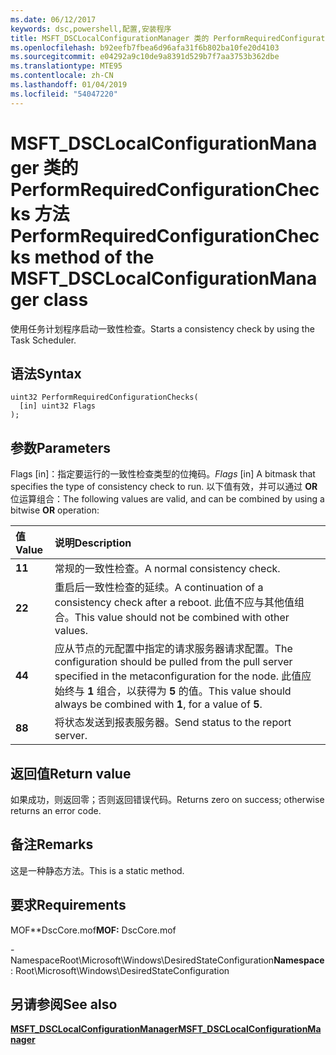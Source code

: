 ```yaml
---
ms.date: 06/12/2017
keywords: dsc,powershell,配置,安装程序
title: MSFT_DSCLocalConfigurationManager 类的 PerformRequiredConfigurationChecks 方法
ms.openlocfilehash: b92eefb7fbea6d96afa31f6b802ba10fe20d4103
ms.sourcegitcommit: e04292a9c10de9a8391d529b7f7aa3753b362dbe
ms.translationtype: MTE95
ms.contentlocale: zh-CN
ms.lasthandoff: 01/04/2019
ms.locfileid: "54047220"
---
```

# <a name="performrequiredconfigurationchecks-method-of-the-msftdsclocalconfigurationmanager-class"></a><span data-ttu-id="7d380-103">MSFT_DSCLocalConfigurationManager 类的 PerformRequiredConfigurationChecks 方法</span><span class="sxs-lookup"><span data-stu-id="7d380-103">PerformRequiredConfigurationChecks method of the MSFT_DSCLocalConfigurationManager class</span></span>

<span data-ttu-id="7d380-104">使用任务计划程序启动一致性检查。</span><span class="sxs-lookup"><span data-stu-id="7d380-104">Starts a consistency check by using the Task Scheduler.</span></span>

## <a name="syntax"></a><span data-ttu-id="7d380-105">语法</span><span class="sxs-lookup"><span data-stu-id="7d380-105">Syntax</span></span>

```mof
uint32 PerformRequiredConfigurationChecks(
  [in] uint32 Flags
);
```

## <a name="parameters"></a><span data-ttu-id="7d380-106">参数</span><span class="sxs-lookup"><span data-stu-id="7d380-106">Parameters</span></span>

<span data-ttu-id="7d380-107">Flags \[in\]：指定要运行的一致性检查类型的位掩码。</span><span class="sxs-lookup"><span data-stu-id="7d380-107">*Flags* \[in\] A bitmask that specifies the type of consistency check to run.</span></span> <span data-ttu-id="7d380-108">以下值有效，并可以通过 **OR** 位运算组合：</span><span class="sxs-lookup"><span data-stu-id="7d380-108">The following values are valid, and can be combined by using a bitwise **OR** operation:</span></span>

|<span data-ttu-id="7d380-109">值</span><span class="sxs-lookup"><span data-stu-id="7d380-109">Value</span></span> |<span data-ttu-id="7d380-110">说明</span><span class="sxs-lookup"><span data-stu-id="7d380-110">Description</span></span> |
|:--- |:---|
|<span data-ttu-id="7d380-111">**1**</span><span class="sxs-lookup"><span data-stu-id="7d380-111">**1**</span></span> | <span data-ttu-id="7d380-112">常规的一致性检查。</span><span class="sxs-lookup"><span data-stu-id="7d380-112">A normal consistency check.</span></span> |
|<span data-ttu-id="7d380-113">**2**</span><span class="sxs-lookup"><span data-stu-id="7d380-113">**2**</span></span> | <span data-ttu-id="7d380-114">重启后一致性检查的延续。</span><span class="sxs-lookup"><span data-stu-id="7d380-114">A continuation of a consistency check after a reboot.</span></span> <span data-ttu-id="7d380-115">此值不应与其他值组合。</span><span class="sxs-lookup"><span data-stu-id="7d380-115">This value should not be combined with other values.</span></span> |
|<span data-ttu-id="7d380-116">**4**</span><span class="sxs-lookup"><span data-stu-id="7d380-116">**4**</span></span> | <span data-ttu-id="7d380-117">应从节点的元配置中指定的请求服务器请求配置。</span><span class="sxs-lookup"><span data-stu-id="7d380-117">The configuration should be pulled from the pull server specified in the metaconfiguration for the node.</span></span> <span data-ttu-id="7d380-118">此值应始终与 **1** 组合，以获得为 **5** 的值。</span><span class="sxs-lookup"><span data-stu-id="7d380-118">This value should always be combined with **1**, for a value of **5**.</span></span> |
|<span data-ttu-id="7d380-119">**8**</span><span class="sxs-lookup"><span data-stu-id="7d380-119">**8**</span></span> | <span data-ttu-id="7d380-120">将状态发送到报表服务器。</span><span class="sxs-lookup"><span data-stu-id="7d380-120">Send status to the report server.</span></span> |

## <a name="return-value"></a><span data-ttu-id="7d380-121">返回值</span><span class="sxs-lookup"><span data-stu-id="7d380-121">Return value</span></span>

<span data-ttu-id="7d380-122">如果成功，则返回零；否则返回错误代码。</span><span class="sxs-lookup"><span data-stu-id="7d380-122">Returns zero on success; otherwise returns an error code.</span></span>

## <a name="remarks"></a><span data-ttu-id="7d380-123">备注</span><span class="sxs-lookup"><span data-stu-id="7d380-123">Remarks</span></span>

<span data-ttu-id="7d380-124">这是一种静态方法。</span><span class="sxs-lookup"><span data-stu-id="7d380-124">This is a static method.</span></span>

## <a name="requirements"></a><span data-ttu-id="7d380-125">要求</span><span class="sxs-lookup"><span data-stu-id="7d380-125">Requirements</span></span>

<span data-ttu-id="7d380-126">MOF\*\*DscCore.mof</span><span class="sxs-lookup"><span data-stu-id="7d380-126">**MOF:** DscCore.mof</span></span>

<span data-ttu-id="7d380-127">-NamespaceRoot\Microsoft\Windows\DesiredStateConfiguration</span><span class="sxs-lookup"><span data-stu-id="7d380-127">**Namespace**: Root\Microsoft\Windows\DesiredStateConfiguration</span></span>

## <a name="see-also"></a><span data-ttu-id="7d380-128">另请参阅</span><span class="sxs-lookup"><span data-stu-id="7d380-128">See also</span></span>

[<span data-ttu-id="7d380-129">**MSFT_DSCLocalConfigurationManager**</span><span class="sxs-lookup"><span data-stu-id="7d380-129">**MSFT_DSCLocalConfigurationManager**</span></span>](msft-dsclocalconfigurationmanager.md)